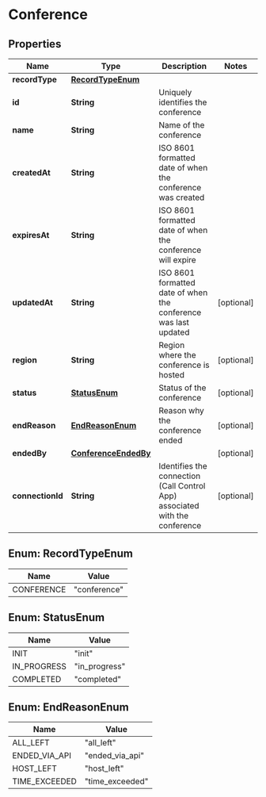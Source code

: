 

# Conference

## Properties

Name | Type | Description | Notes
------------ | ------------- | ------------- | -------------
**recordType** | [**RecordTypeEnum**](#RecordTypeEnum) |  | 
**id** | **String** | Uniquely identifies the conference | 
**name** | **String** | Name of the conference | 
**createdAt** | **String** | ISO 8601 formatted date of when the conference was created | 
**expiresAt** | **String** | ISO 8601 formatted date of when the conference will expire | 
**updatedAt** | **String** | ISO 8601 formatted date of when the conference was last updated |  [optional]
**region** | **String** | Region where the conference is hosted |  [optional]
**status** | [**StatusEnum**](#StatusEnum) | Status of the conference |  [optional]
**endReason** | [**EndReasonEnum**](#EndReasonEnum) | Reason why the conference ended |  [optional]
**endedBy** | [**ConferenceEndedBy**](ConferenceEndedBy.md) |  |  [optional]
**connectionId** | **String** | Identifies the connection (Call Control App) associated with the conference |  [optional]



## Enum: RecordTypeEnum

Name | Value
---- | -----
CONFERENCE | &quot;conference&quot;



## Enum: StatusEnum

Name | Value
---- | -----
INIT | &quot;init&quot;
IN_PROGRESS | &quot;in_progress&quot;
COMPLETED | &quot;completed&quot;



## Enum: EndReasonEnum

Name | Value
---- | -----
ALL_LEFT | &quot;all_left&quot;
ENDED_VIA_API | &quot;ended_via_api&quot;
HOST_LEFT | &quot;host_left&quot;
TIME_EXCEEDED | &quot;time_exceeded&quot;



